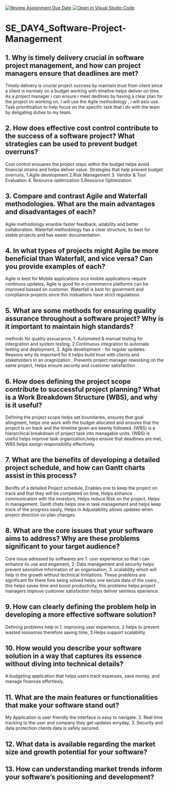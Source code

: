 [![Review Assignment Due Date](https://classroom.github.com/assets/deadline-readme-button-22041afd0340ce965d47ae6ef1cefeee28c7c493a6346c4f15d667ab976d596c.svg)](https://classroom.github.com/a/9pw6JKcu)
[![Open in Visual Studio Code](https://classroom.github.com/assets/open-in-vscode-2e0aaae1b6195c2367325f4f02e2d04e9abb55f0b24a779b69b11b9e10269abc.svg)](https://classroom.github.com/online_ide?assignment_repo_id=18436253&assignment_repo_type=AssignmentRepo)
# SE_DAY4_Software-Project-Management
## 1. Why is timely delivery crucial in software project management, and how can project managers ensure that deadlines are met?
Timely delivery is crucial project success by maintain trust from client since a client is normaly on a budget working with timeline helps deliver on time. As a project manager i can ensure i meet dedlines by having a clear plan for the project im working on, I will use the Agile methodology , i will aslo use. Task prioritization to help focus on the specific task that i do with the team by deligating duties to my team. 
## 2. How does effective cost control contribute to the success of a software project? What strategies can be used to prevent budget overruns?
Cost control ensuares the project stays within the budget helps avoid financial strains and helps deliver value. Strategies that help prevent budget overruns, 1.Agile development 2.Risk Management 3. Vendor & Tool Evaluation 4. Resource optimization 5.Resource Optimization
## 3. Compare and contrast Agile and Waterfall methodologies. What are the main advantages and disadvantages of each?
Agile methodology enanble faster feedback, adability and better collaboration. 
Waterfall methodology has a clear structure, its best for stable projects and has easier documentation.
## 4. In what types of projects might Agile be more beneficial than Waterfall, and vice versa? Can you provide examples of each?
Agile is best for Mobile applications sice mobile applications require continuos updates, Agile is good for e-commmerce platforms can be improved bassed on customer. Waterfall is best for goverment and compliance projects  since this instuations have strict regulations
## 5. What are some methods for ensuring quality assurance throughout a software project? Why is it important to maintain high standards?
methods for quality assuarance, 1. Automated & manual testing for intergration and system testing. 2.Continuous integration to automate testing and deployment, 3. Agile development - for regular updates. Reasons why its important for it helps build trust with clients and stakeholders in an oragnization , Prevents project manager reworking on the same project, Helps ensure security and customer satisfaction 
## 6. How does defining the project scope contribute to successful project planning? What is a Work Breakdown Structure (WBS), and why is it useful?
Defining the project scope helps set boundaries, ensures that goal allingment, helps one work with the budget allocated and ensures that the project is on track and the timeline given are keenly followed. (WBS) is a hierarchical breakdown of project task into managable units. (WBS) is useful helps improve task organization,helps ensure that deadlines are met, WBS helps assign responsibility effectively.
## 7. What are the benefits of developing a detailed project schedule, and how can Gantt charts assist in this process?
Benifts of a detailed Project schedule, Enables one to keep the project on track and that they will be completed on time, Helps enhance communication with the investors, Helps reduce Risk on the project, Helps in management. Gantt chats helps one in task management and helps keep track of the progress easily, Helps in Adjustability allows updates when project direction on plan changes.
## 8. What are the core issues that your software aims to address? Why are these problems significant to your target audience?
Core issue adressed by softwares are 1. user experience so that i can enhance its use and engament, 2. Data management and security helps prevent sesnsitive information of an organisation, 3. scalability which will help in the growth without technical limitations. These problems are significant for there fore being solved helps one secure data of the users , this helps saves time and boost productivity, this problems helps project managers improve customer satisfaction  helps deliver semless eperience.
## 9. How can clearly defining the problem help in developing a more effective software solution?
Defining problems help in  1. improving user experience, 2 helps to prevent wasted resources therefore saving time, 3.Helps support scalability.  
## 10. How would you describe your software solution in a way that captures its essence without diving into technical details?
A budgeting application that helps users track expenses, save money, and manage finances effortlesly.
## 11. What are the main features or functionalities that make your software stand out? 
My Application is user friendly the interface is easy to navigate. 2. Real time tracking to the user and company they get updates evryday, 3. Security and data protection clients data is safely secured.
## 12. What data is available regarding the market size and growth potential for your software?
## 13. How can understanding market trends inform your software’s positioning and development?
